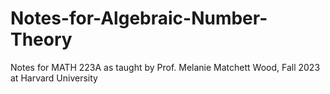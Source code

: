 # Notes-for-Algebraic-Number-Theory
Notes for MATH 223A as taught by Prof. Melanie Matchett Wood, Fall 2023 at Harvard University
